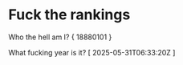 # Fuck the rankings

Who the hell am I?
{ 18880101 }

What fucking year is it?
[ 2025-05-31T06:33:20Z ]

